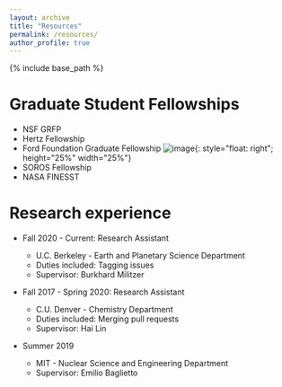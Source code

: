 ```yaml
---
layout: archive
title: "Resources"
permalink: /resources/
author_profile: true
---
```


{% include base_path %}

Graduate Student Fellowships
======
* NSF GRFP
* Hertz Fellowship
* Ford Foundation Graduate Fellowship  ![image](../images/foo-bar-identity-th.jpg){: style="float: right"; height="25%" width="25%"}
* SOROS Fellowship
* NASA FINESST

Research experience
======
* Fall 2020 - Current: Research Assistant
  * U.C. Berkeley - Earth and Planetary Science Department
  * Duties included: Tagging issues
  * Supervisor: Burkhard Militzer

* Fall 2017 - Spring 2020: Research Assistant
  * C.U. Denver - Chemistry Department
  * Duties included: Merging pull requests
  * Supervisor: Hai Lin

* Summer 2019
  * MIT - Nuclear Science and Engineering Department
  * Supervisor: Emilio Baglietto
